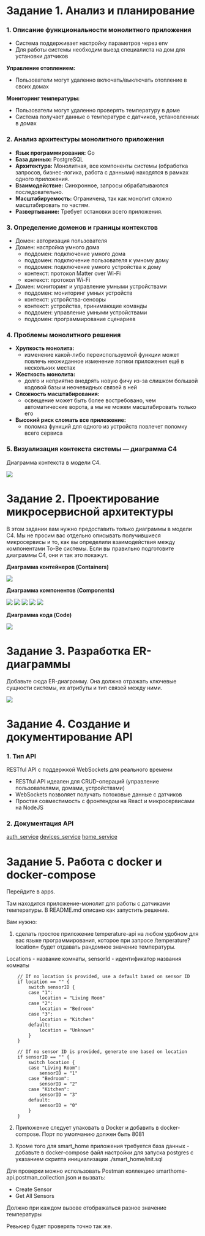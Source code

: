 # Задание 1. Анализ и планирование

### 1. Описание функциональности монолитного приложения

- Система поддерживает настройку параметров через env
- Для работы системы необходим выезд специалиста на дом для установки датчиков

**Управление отоплением:**

- Пользователи могут удаленно включать/выключать отопление в своих домах

**Мониторинг температуры:**

- Пользователи могут удаленно проверять температуру в доме
- Система получает данные о температуре с датчиков, установленных в домах

### 2. Анализ архитектуры монолитного приложения

- **Язык программирования:** Go
- **База данных:** PostgreSQL
- **Архитектура:** Монолитная, все компоненты системы (обработка запросов, бизнес-логика, работа с данными) находятся в рамках одного приложения.
- **Взаимодействие:** Синхронное, запросы обрабатываются последовательно.
- **Масштабируемость:** Ограничена, так как монолит сложно масштабировать по частям.
- **Развертывание:** Требует остановки всего приложения.

### 3. Определение доменов и границы контекстов

- Домен: авторизация пользователя
- Домен: настройка умного дома
  - поддомен: подключение умного дома
  - поддомен: подключение пользователя к умному дому
  - поддомен: подключение умного устройства к дому
  - контекст: протокол Matter over Wi-Fi
  - контекст: протокол Wi-Fi
- Домен: мониторинг и управление умными устройствами
  - поддомен: мониторинг умных устройств
  - контекст: устройства-сенсоры
  - контекст: устройства, принимающие команды
  - поддомен: управление умными устройствами
  - поддомен: программирование сценариев

### 4. Проблемы монолитного решения

- **Хрупкость монолита:**
  - изменение какой-либо переиспользуемой функции может повлечь неожиданное изменение логики приложения ещё в нескольких местах
- **Жесткость монолита:**
  - долго и неприятно внедрять новую фичу из-за слишком большой кодовой базы и неочевидных связей в ней
- **Сложность масштабирования:**
  - освещение может быть более востребовано, чем автоматические ворота, а мы не можем масштабировать только его
- **Высокий риск сломать все приложение:**
  - поломка функций для одного из устройств повлечет поломку всего сервиса

### 5. Визуализация контекста системы — диаграмма С4

Диаграмма контекста в модели C4.

![](./docs/architecture/C4_context.png)

# Задание 2. Проектирование микросервисной архитектуры

В этом задании вам нужно предоставить только диаграммы в модели C4. Мы не просим вас отдельно описывать получившиеся микросервисы и то, как вы определили взаимодействия между компонентами To-Be системы. Если вы правильно подготовите диаграммы C4, они и так это покажут.

**Диаграмма контейнеров (Containers)**

![](./docs/architecture/C4_container.png)

**Диаграмма компонентов (Components)**

![](./docs/architecture/C4_component_auth_service.png)
![](./docs/architecture/C4_component_DevicesPackage.png)
![](./docs/architecture/C4_component_DevicesService.png)
![](./docs/architecture/C4_component_WebApp.png)
![](./docs/architecture/C4_component_HomeService.png)

**Диаграмма кода (Code)**

![](./docs/architecture/C4_code_auth.png)

# Задание 3. Разработка ER-диаграммы

Добавьте сюда ER-диаграмму. Она должна отражать ключевые сущности системы, их атрибуты и тип связей между ними.

![](./docs/architecture/ER_Diagram_Warmhouse.png)

# Задание 4. Создание и документирование API

### 1. Тип API

RESTful API с поддержкой WebSockets для реального времени

- RESTful API идеален для CRUD-операций (управление пользователями, домами, устройствами)
- WebSockets позволяет получать потоковые данные с датчиков
- Простая совместимость с фронтендом на React и микросервисами на NodeJS

### 2. Документация API

[auth_service](./docs/api/auth_service)
[devices_service](./docs/api/devices_service)
[home_service](./docs/api/home_service)

# Задание 5. Работа с docker и docker-compose

Перейдите в apps.

Там находится приложение-монолит для работы с датчиками температуры. В README.md описано как запустить решение.

Вам нужно:

1. сделать простое приложение temperature-api на любом удобном для вас языке программирования, которое при запросе /temperature?location= будет отдавать рандомное значение температуры.

Locations - название комнаты, sensorId - идентификатор названия комнаты

```
	// If no location is provided, use a default based on sensor ID
	if location == "" {
		switch sensorID {
		case "1":
			location = "Living Room"
		case "2":
			location = "Bedroom"
		case "3":
			location = "Kitchen"
		default:
			location = "Unknown"
		}
	}

	// If no sensor ID is provided, generate one based on location
	if sensorID == "" {
		switch location {
		case "Living Room":
			sensorID = "1"
		case "Bedroom":
			sensorID = "2"
		case "Kitchen":
			sensorID = "3"
		default:
			sensorID = "0"
		}
	}
```

2. Приложение следует упаковать в Docker и добавить в docker-compose. Порт по умолчанию должен быть 8081

3. Кроме того для smart_home приложения требуется база данных - добавьте в docker-compose файл настройки для запуска postgres с указанием скрипта инициализации ./smart_home/init.sql

Для проверки можно использовать Postman коллекцию smarthome-api.postman_collection.json и вызвать:

- Create Sensor
- Get All Sensors

Должно при каждом вызове отображаться разное значение температуры

Ревьюер будет проверять точно так же.
